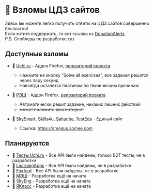 # 🤖 Взломы ЦДЗ сайтов
Здесь вы можете легко получить ответы на ЦДЗ сайтов совершенно бесплатно! \
Если хотите поддержать, то вот ссылка на [DonationAlerts](https://www.donationalerts.com/r/theairblow). \
P.S. Спойлеры по разработке [тут](https://github.com/TheAirBlow/HackPack/blob/main/Methods.md)

## Доступные взломы
* 📗 [Uchi.ru](https://uchi.ru) - Аддон Firefox, [репозиторий проекта](https://github.com/TheAirBlow/HackPack/blob/main/uchihack)
    * Нажмите на кнопку "Solve all exercises", все задания решатся через пару секунд
    * Навсегда останется плагином по техническим причинам

* 📗 [РЭШ](https://resh.edu.ru) - Аддон Firefox, [репозиторий проекта](https://github.com/TheAirBlow/HackPack/blob/main/rehack)
    * Автоматически решит задание, никаких лишних действий
    * ~~может положить ваш интернет~~

* 📗 [SkySmart](https://skysmart.ru), [Skills4u](https://skills4u.ru), [Saharina](https://saharina.ru), [TestEdu](https://testedu.ru) - Единый сайт
    * Ссылка: https://amogus.somee.com

## Планируются
* 📒 [Тесты Uchi.ru](https://foxford.ru) - Все API были найдены, только B2T тесты, не в разработке
* 📒 [LearningApps](https://learningapps.org) - Все API были найдены, не в разработке
* 📒 [Foxford](https://foxford.ru) - Все API были найдены, не в разработке
* 📕 [МЭШ](https://uchebnik.mos.ru) - Разработка ещё на начата
* 📕 [SkyEng](https://skyeng.ru) - Разработка ещё на начата
* 📕 [ЯКласс](https://yaklass.ru) - Разработка ещё на начата
